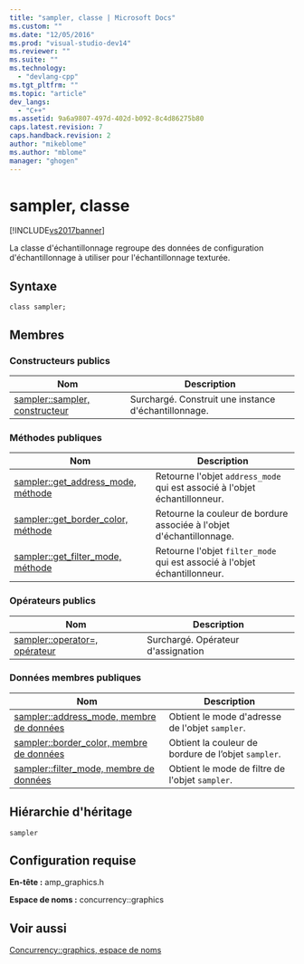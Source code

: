 ```yaml
---
title: "sampler, classe | Microsoft Docs"
ms.custom: ""
ms.date: "12/05/2016"
ms.prod: "visual-studio-dev14"
ms.reviewer: ""
ms.suite: ""
ms.technology: 
  - "devlang-cpp"
ms.tgt_pltfrm: ""
ms.topic: "article"
dev_langs: 
  - "C++"
ms.assetid: 9a6a9807-497d-402d-b092-8c4d86275b80
caps.latest.revision: 7
caps.handback.revision: 2
author: "mikeblome"
ms.author: "mblome"
manager: "ghogen"
---
```

# sampler, classe
[!INCLUDE[vs2017banner](../../../assembler/inline/includes/vs2017banner.md)]

La classe d'échantillonnage regroupe des données de configuration d'échantillonnage à utiliser pour l'échantillonnage texturée.  
  
## Syntaxe  
  
```  
class sampler;  
```  
  
## Membres  
  
### Constructeurs publics  
  
|Nom|Description|  
|---------|-----------------|  
|[sampler::sampler, constructeur](../Topic/sampler::sampler%20Constructor.md)|Surchargé.  Construit une instance d'échantillonnage.|  
  
### Méthodes publiques  
  
|Nom|Description|  
|---------|-----------------|  
|[sampler::get\_address\_mode, méthode](../Topic/sampler::get_address_mode%20Method.md)|Retourne l'objet `address_mode` qui est associé à l'objet échantillonneur.|  
|[sampler::get\_border\_color, méthode](../Topic/sampler::get_border_color%20Method.md)|Retourne la couleur de bordure associée à l'objet d'échantillonnage.|  
|[sampler::get\_filter\_mode, méthode](../Topic/sampler::get_filter_mode%20Method.md)|Retourne l'objet `filter_mode` qui est associé à l'objet échantillonneur.|  
  
### Opérateurs publics  
  
|Nom|Description|  
|---------|-----------------|  
|[sampler::operator\=, opérateur](../Topic/sampler::operator=%20Operator.md)|Surchargé.  Opérateur d'assignation|  
  
### Données membres publiques  
  
|Nom|Description|  
|---------|-----------------|  
|[sampler::address\_mode, membre de données](../Topic/sampler::address_mode%20Data%20Member.md)|Obtient le mode d'adresse de l'objet `sampler`.|  
|[sampler::border\_color, membre de données](../Topic/sampler::border_color%20Data%20Member.md)|Obtient la couleur de bordure de l’objet `sampler`.|  
|[sampler::filter\_mode, membre de données](../Topic/sampler::filter_mode%20Data%20Member.md)|Obtient le mode de filtre de l'objet `sampler`.|  
  
## Hiérarchie d'héritage  
 `sampler`  
  
## Configuration requise  
 **En\-tête :** amp\_graphics.h  
  
 **Espace de noms :** concurrency::graphics  
  
## Voir aussi  
 [Concurrency::graphics, espace de noms](../../../parallel/amp/reference/concurrency-graphics-namespace.md)